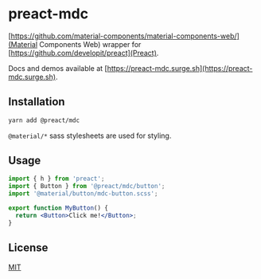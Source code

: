 # preact-mdc

[https://github.com/material-components/material-components-web/](Material Components Web) wrapper for [https://github.com/developit/preact](Preact).

Docs and demos available at [https://preact-mdc.surge.sh](https://preact-mdc.surge.sh).

## Installation

```bash
yarn add @preact/mdc
```

`@material/*` sass stylesheets are used for styling.

## Usage

```jsx
import { h } from 'preact';
import { Button } from '@preact/mdc/button';
import '@material/button/mdc-button.scss';

export function MyButton() {
  return <Button>Click me!</Button>;
}
```

## License

[MIT](https://oss.ninja/mit/dramloc)